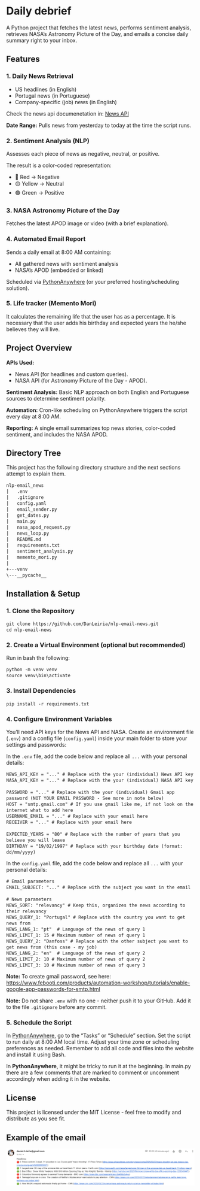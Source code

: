 # Daily debrief

A Python project that fetches the latest news, performs sentiment analysis, retrieves NASA’s Astronomy Picture of the Day, and emails a concise daily summary right to your inbox.

## Features

### 1. Daily News Retrieval
- US headlines (in English)
- Portugal news (in Portuguese)
- Company-specific (job) news (in English)

Check the news api documenetation in: [News API](https://newsapi.org/)

**Date Range:** Pulls news from yesterday to today at the time the script runs.

### 2. Sentiment Analysis (NLP)

Assesses each piece of news as negative, neutral, or positive.

The result is a color-coded representation:
- 🔴 Red → Negative
- 🟡 Yellow → Neutral
- 🟢 Green → Positive

### 3. NASA Astronomy Picture of the Day

Fetches the latest APOD image or video (with a brief explanation).

### 4. Automated Email Report

Sends a daily email at 8:00 AM containing:
- All gathered news with sentiment analysis
- NASA’s APOD (embedded or linked)

Scheduled via [PythonAnywhere](https://www.pythonanywhere.com/) (or your preferred hosting/scheduling solution).

### 5. Life tracker (Memento Mori)

It calculates the remaining life that the user has as a percentage.
It is necessary that the user adds his birthday and expected years the he/she believes they will live.

## Project Overview

**APIs Used:**
- News API (for headlines and custom queries).
- NASA API (for Astronomy Picture of the Day - APOD).

**Sentiment Analysis:** Basic NLP approach on both English and Portuguese sources to determine sentiment polarity.

**Automation:** Cron-like scheduling on PythonAnywhere triggers the script every day at 8:00 AM.

**Reporting:** A single email summarizes top news stories, color-coded sentiment, and includes the NASA APOD.

## Directory Tree
This project has the following directory structure and the next sections attempt to explain them.

```
nlp-email_news
|   .env
|   .gitignore
|   config.yaml
|   email_sender.py
|   get_dates.py
|   main.py
|   nasa_apod_request.py
|   news_loop.py
|   README.md
|   requirements.txt
|   sentiment_analysis.py
|   memento_mori.py
|   
+---venv
\---__pycache__
```

## Installation & Setup

### 1. Clone the Repository

```
git clone https://github.com/DanLeiria/nlp-email-news.git
cd nlp-email-news
```

### 2. Create a Virtual Environment (optional but recommended)

Run in bash the following:
```
python -m venv venv
source venv\bin\activate
```

### 3. Install Dependencies
```
pip install -r requirements.txt
```

### 4. Configure Environment Variables
You’ll need API keys for the News API and NASA. Create an environment file (``.env``) and a config file (``config.yaml``) inside your main folder to store your settings and passwords:

In the ``.env`` file, add the code below and replace all `...` with your personal details:
```
NEWS_API_KEY = "..." # Replace with the your (individual) News API key
NASA_API_KEY = "..." # Replace with the your (individual) NASA API key

PASSWORD = "..." # Replace with the your (individual) Gmail app password (NOT YOUR EMAIL PASSWORD - See more in note below)
HOST = "smtp.gmail.com" # If you use gmail like me, if not look on the internet what to add here
USERNAME_EMAIL = "..." # Replace with your email here
RECEIVER = "..." # Replace with your email here

EXPECTED_YEARS = "80" # Replace with the number of years that you believe you will leave
BIRTHDAY = "19/02/1997" # Replace with your birthday date (format: dd/mm/yyyy)
```


In the ``config.yaml`` file, add the code below and replace all `...` with your personal details:
```
# Email parameters
EMAIL_SUBJECT: "..." # Replace with the subject you want in the email

# News parameters
NEWS_SORT: "relevancy" # Keep this, organizes the news according to their relevancy
NEWS_QUERY_1: "Portugal" # Replace with the country you want to get news from
NEWS_LANG_1: "pt"  # Language of the news of query 1
NEWS_LIMIT_1: 15 # Maximum number of news of query 1
NEWS_QUERY_2: "Danfoss" # Replace with the other subject you want to get news from (this case - my job)
NEWS_LANG_2: "en"  # Language of the news of query 2
NEWS_LIMIT_2: 10 # Maximum number of news of query 2
NEWS_LIMIT_3: 10 # Maximum number of news of query 3
```


**Note:** To create gmail password, see here: https://www.febooti.com/products/automation-workshop/tutorials/enable-google-app-passwords-for-smtp.html

**Note:** Do not share ``.env`` with no one - neither push it to your GitHub. Add it to the file ``.gitignore`` before any commit.

### 5. Schedule the Script

In [PythonAnywhere](https://www.pythonanywhere.com/), go to the “Tasks” or “Schedule” section.
Set the script to run daily at 8:00 AM local time.
Adjust your time zone or scheduling preferences as needed.
Remember to add all code and files into the website and install it using Bash.

In **PythonAnywhere**, it might be tricky to run it at the beginning.
In main.py there are a few comments that are marked to comment or uncomment accordingly when adding it in the website.


## License
This project is licensed under the MIT License - feel free to modify and distribute as you see fit.

## Example of the email

![alt text](image.png)

